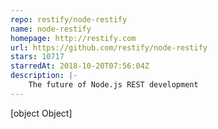 ```yaml
---
repo: restify/node-restify
name: node-restify
homepage: http://restify.com
url: https://github.com/restify/node-restify
stars: 10717
starredAt: 2018-10-20T07:56:04Z
description: |-
    The future of Node.js REST development
---
```


[object Object]

